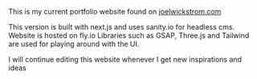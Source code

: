 This is my current portfolio website found on [joelwickstrom.com](https://joelwickstrom.com)

This version is built with next.js and uses sanity.io for headless cms. Website is hosted on fly.io
Libraries such as GSAP, Three.js and Tailwind are used for playing around with the UI.

I will continue editing this website whenever I get new inspirations and ideas